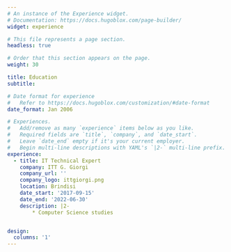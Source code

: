 ```yaml
---
# An instance of the Experience widget.
# Documentation: https://docs.hugoblox.com/page-builder/
widget: experience

# This file represents a page section.
headless: true

# Order that this section appears on the page.
weight: 30

title: Education
subtitle:

# Date format for experience
#   Refer to https://docs.hugoblox.com/customization/#date-format
date_format: Jan 2006

# Experiences.
#   Add/remove as many `experience` items below as you like.
#   Required fields are `title`, `company`, and `date_start`.
#   Leave `date_end` empty if it's your current employer.
#   Begin multi-line descriptions with YAML's `|2-` multi-line prefix.
experience:
  - title: IT Technical Expert
    company: ITT G. Giorgi
    company_url: ''
    company_logo: ittgiorgi.png
    location: Brindisi
    date_start: '2017-09-15'
    date_end: '2022-06-30'
    description: |2-
        * Computer Science studies


design:
  columns: '1'
---
```

